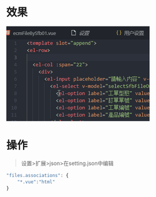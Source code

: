 # 效果

![](image/15-1.gif)

# 操作

> 设置>扩展>json>在setting.json中编辑

```js
"files.associations": {
    "*.vue":"html"
}
```